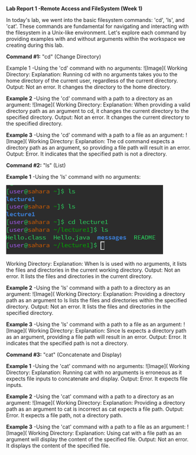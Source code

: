 **Lab Report 1 -Remote Access and FileSystem (Week 1)**

In today's lab, we went into the basic filesystem commands: 'cd', 'ls', and 'cat'. 
These commands are fundamental for navigating and interacting with the filesystem in a Unix-like environment.
Let's explore each command by providing examples with and without arguments within the workspace we creating during this lab. 

**Command #1:** "cd" (Change Directory)

Example 1 -Using the 'cd' command with no arguments:
![Image](
Working Directory:
Explanation: Running cd with no arguments takes you to the home directory of the current user, regardless of the current directory.
Output: Not an error. It changes the directory to the home directory.

**Example 2** -Using the 'cd' command with a path to a directory as an argument:
![Image](
Working Directory:
Explanation: When providing a valid directory path as an argument to cd, it changes the current directory to the specified directory.
Output: Not an error. It changes the current directory to the specified directory.

**Example 3** -Using the 'cd' command with a path to a file as an argument:
![Image](
Working Directory:
Explanation: The cd command expects a directory path as an argument, so providing a file path will result in an error.
Output: Error. It indicates that the specified path is not a directory.

**Command #2:** "ls" (List)

**Example 1** -Using the 'ls' command with no arguments:


![Image](ls.png)


Working Directory:
Explanation: When ls is used with no arguments, it lists the files and directories in the current working directory.
Output: Not an error. It lists the files and directories in the current directory.

**Example 2** -Using the 'ls' command with a path to a directory as an argument:
![Image](
Working Directory:
Explanation:  Providing a directory path as an argument to ls lists the files and directories within the specified directory.
Output:  Not an error. It lists the files and directories in the specified directory.

**Example 3** -Using the 'ls' command with a path to a file as an argument:
![Image](
Working Directory:
Explanation: Since ls expects a directory path as an argument, providing a file path will result in an error.
Output: Error. It indicates that the specified path is not a directory.

**Command #3:** "cat" (Concatenate and Display)

**Example 1** -Using the 'cat' command with no arguments:
![Image](
Working Directory:
Explanation: Running cat with no arguments is erroneous as it expects file inputs to concatenate and display.
Output: Error. It expects file inputs.

**Example 2** -Using the 'cat' command with a path to a directory as an argument:
![Image](
Working Directory:
Explanation: Providing a directory path as an argument to cat is incorrect as cat expects a file path.
Output: Error. It expects a file path, not a directory path.

**Example 3** -Using the 'cat' command with a path to a file as an argument:
![Image](
Working Directory:
Explanation: Using cat with a file path as an argument will display the content of the specified file.
Output: Not an error. It displays the content of the specified file. 

